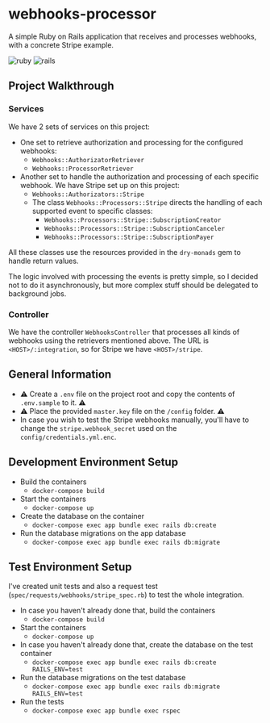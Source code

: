 # webhooks-processor
A simple Ruby on Rails application that receives and processes webhooks, with a concrete Stripe example.

![ruby](https://img.shields.io/badge/Ruby-3.2.2-green.svg)
![rails](https://img.shields.io/badge/Rails-7.1.2-green.svg)

## Project Walkthrough

### Services

We have 2 sets of services on this project:
  - One set to retrieve authorization and processing for the configured webhooks:
    - `Webhooks::AuthorizatorRetriever`
    - `Webhooks::ProcessorRetriever`
  - Another set to handle the authorization and processing of each specific webhook. We have Stripe set up on this project:
    - `Webhooks::Authorizators::Stripe`
    - The class `Webhooks::Processors::Stripe` directs the handling of each supported event to specific classes:
      - `Webhooks::Processors::Stripe::SubscriptionCreator`
      - `Webhooks::Processors::Stripe::SubscriptionCanceler`
      - `Webhooks::Processors::Stripe::SubscriptionPayer`

All these classes use the resources provided in the `dry-monads` gem to handle return values.

The logic involved with processing the events is pretty simple, so I decided not to do it asynchronously, but more complex stuff should be delegated to background jobs.

### Controller

We have the controller `WebhooksController` that processes all kinds of webhooks using the retrievers mentioned above. The URL is `<HOST>/:integration`, so for Stripe we have `<HOST>/stripe`.

## General Information

- ⚠️ Create a `.env` file on the project root and copy the contents of `.env.sample` to it. ⚠️
- ⚠️ Place the provided `master.key` file on the `/config` folder. ⚠️
- In case you wish to test the Stripe webhooks manually, you'll have to change the `stripe.webhook_secret` used on the `config/credentials.yml.enc`.

## Development Environment Setup

- Build the containers
  - `docker-compose build`
- Start the containers
  - `docker-compose up`
- Create the database on the container
  - `docker-compose exec app bundle exec rails db:create`
- Run the database migrations on the app database
  - `docker-compose exec app bundle exec rails db:migrate`

## Test Environment Setup

I've created unit tests and also a request test (`spec/requests/webhooks/stripe_spec.rb`) to test the whole integration.

- In case you haven't already done that, build the containers
  - `docker-compose build`
- Start the containers
  - `docker-compose up`
- In case you haven't already done that, create the database on the test container
  - `docker-compose exec app bundle exec rails db:create RAILS_ENV=test`
- Run the database migrations on the test database
  - `docker-compose exec app bundle exec rails db:migrate RAILS_ENV=test`
- Run the tests
  - `docker-compose exec app bundle exec rspec`
